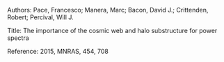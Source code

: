 Authors:  Pace, Francesco; Manera, Marc; Bacon, David J.; Crittenden, Robert; Percival, Will J.

Title:    The importance of the cosmic web and halo substructure for power spectra

Reference: 2015, MNRAS, 454, 708

